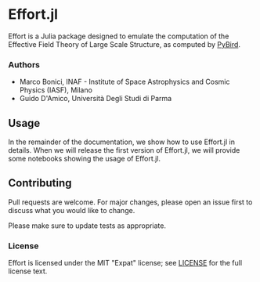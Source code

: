 # Effort.jl

Effort is a Julia package designed to emulate the computation of the Effective Field Theory of Large Scale Structure, as computed by [PyBird](https://github.com/pierrexyz/pybird).
### Authors

- Marco Bonici, INAF - Institute of Space Astrophysics and Cosmic Physics (IASF), Milano
- Guido D'Amico, Università Degli Studi di Parma


## Usage

In the remainder of the documentation, we show how to use Effort.jl in details. When we will release the first version of Effort.jl, we will provide some notebooks showing the usage of Effort.jl.

## Contributing
Pull requests are welcome. For major changes, please open an issue first to discuss what you would like to change.

Please make sure to update tests as appropriate.

### License

Effort is licensed under the MIT "Expat" license; see
[LICENSE](https://github.com/CosmologicalEmulators/Effort.jl/blob/main/LICENSE) for
the full license text.

